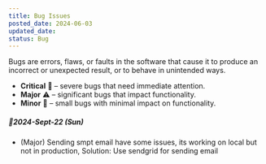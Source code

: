 ```yaml
---
title: Bug Issues
posted_date: 2024-06-03
updated_date:
status: Bug
---
```


Bugs are errors, flaws, or faults in the software that cause it to produce an incorrect or unexpected result, or to behave in unintended ways.

- **Critical** 🚨 <span class="text-muted-foreground">– severe bugs that need immediate attention.</span>
- **Major** ⚠️ <span class="text-muted-foreground">– significant bugs that impact functionality.</span>
- **Minor** 📝 <span class="text-muted-foreground">– small bugs with minimal impact on functionality.</span>

##### 📅2024-Sept-22 (Sun)

- (Major) <span class="text-muted-foreground">Sending smpt email have some issues, its working on local but not in production, Solution: Use sendgrid for sending email</span>
